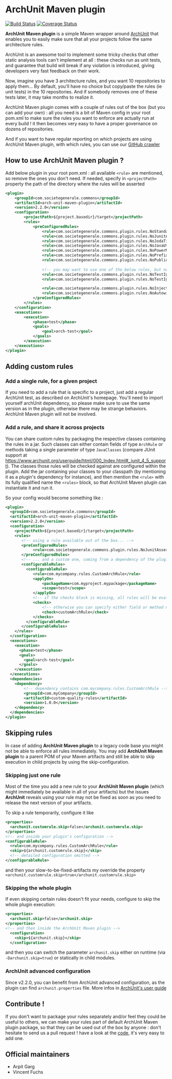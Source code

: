 # ArchUnit Maven plugin

[![Build Status](https://travis-ci.org/societe-generale/arch-unit-maven-plugin.svg?branch=master)](https://travis-ci.org/societe-generale/arch-unit-maven-plugin)
[![Coverage Status](https://coveralls.io/repos/github/societe-generale/arch-unit-maven-plugin/badge.svg?branch=master)](https://coveralls.io/github/societe-generale/arch-unit-maven-plugin?branch=master)

**ArchUnit Maven plugin** is a simple Maven wrapper around [ArchUnit](https://github.com/TNG/ArchUnit) that enables you to easily make sure that all your projects follow the same architecture rules.

ArchUnit is an awesome tool to implement some tricky checks that other static analysis tools can't implement at all : these checks run as unit tests, and guarantee that build will break if any violation is introduced, giving developers very fast feedback on their work. 

Now, imagine you have 3 architecture rules, and you want 10 repositories to apply them... By default, you'll have no choice but copy/paste the rules (ie unit tests) in the 10 repositories. And if somebody removes one of these tests later, it may take months to realize it. 

ArchUnit Maven plugin comes with a couple of rules out of the box (but you can add your own) : all you need is a bit of Maven config in your root pom.xml to make sure the rules you want to enforce are actually run at every build ! it then becomes very easy to have a proper governance on dozens of repositories.
 
And if you want to have regular reporting on which projects are using ArchUnit Maven plugin, with which rules, you can use our [GitHub crawler](https://github.com/societe-generale/github-crawler) 
  

## How to use ArchUnit Maven plugin ? 

Add below plugin in your root pom.xml : all available ```<rule>``` are mentioned, so remove the ones you don't need. If needed, specify in ```<projectPath>``` property the path of the directory where the rules will be asserted 

```xml
<plugin>
	<groupId>com.societegenerale.commons</groupId>
	<artifactId>arch-unit-maven-plugin</artifactId>
	<version>2.2.0</version>
	<configuration>
		<projectPath>${project.basedir}/target</projectPath>
		<rules>
			<preConfiguredRules>
				<rule>com.societegenerale.commons.plugin.rules.NoStandardStreamRuleTest</rule>
				<rule>com.societegenerale.commons.plugin.rules.NoJunitAssertRuleTest</rule>
				<rule>com.societegenerale.commons.plugin.rules.NoJodaTimeRuleTest</rule>
				<rule>com.societegenerale.commons.plugin.rules.NoJavaUtilDateRuleTest</rule>
				<rule>com.societegenerale.commons.plugin.rules.NoPowerMockRuleTest</rule>
				<rule>com.societegenerale.commons.plugin.rules.NoPrefixForInterfacesRuleTest</rule>
				<rule>com.societegenerale.commons.plugin.rules.NoPublicFieldRuleTest</rule>
				
				<!-- you may want to use one of the below rules, but not both at same time -->
				<rule>com.societegenerale.commons.plugin.rules.NoTestIgnoreRuleTest</rule>
				<rule>com.societegenerale.commons.plugin.rules.NoTestIgnoreWithoutCommentRuleTest</rule>

				<rule>com.societegenerale.commons.plugin.rules.NoInjectedFieldTest</rule>
				<rule>com.societegenerale.commons.plugin.rules.NoAutowiredFieldTest</rule>
			</preConfiguredRules>
		</rules>
	</configuration>
	<executions>
		<execution>
			<phase>test</phase>
			<goals>
				<goal>arch-test</goal>
			</goals>
		</execution>
	</executions>
</plugin>
```

## Adding custom rules

### Add a single rule, for a given project

If you need to add a rule that is specific to a project, just add a regular ArchUnit test, as described on ArchUnit's homepage. You'll need to import yourself archUnit dependency, so please make sure to use the same version as in the plugin, otherwise there may be strange behaviors. ArchUnit Maven plugin will not be involved. 

### Add a rule, and share it across projects

You can share custom rules by packaging the respective classes containing the rules in a jar.
Such classes can either contain fields of type `ArchRule` or methods taking a single parameter of type
`JavaClasses` (compare JUnit support at https://www.archunit.org/userguide/html/000_Index.html#_junit_4_5_support).
The classes those rules will be checked against are configured within the plugin.
Add the jar containing your classes to your classpath (by mentioning it as a plugin's dependency for instance), 
and then mention the ```<rule>``` with its fully qualified name the ```<rules>``` block, 
so that ArchUnit Maven plugin can instantiate it and run it. 

So your config would become something like :

```xml
<plugin>
  <groupId>com.societegenerale.commons</groupId>
  <artifactId>arch-unit-maven-plugin</artifactId>
  <version>2.2.0</version>
  <configuration>
    <projectPath>${project.basedir}/target</projectPath>
    <rules>
       <!-- using a rule available out of the box... -->
       <preConfiguredRules>
            <rule>com.societegenerale.commons.plugin.rules.NoJunitAssertRuleTest</rule>
       </preConfiguredRules>
       <!-- ... and a custom one, coming from a dependency of the plugin-->
       <configurableRules>
       	 <configurableRule>
       	 	<rule>com.mycompany.rules.CustomArchRule</rule>
       	 	<applyOn>
       	 		<packageName>com.myproject.mypackage</packageName>
       	 		<scope>test</scope>
       	 	</applyOn>
            <!-- if the checks block is missing, all rules will be evaluated -->
       	 	<checks>
       	 	    <!-- otherwise you can specify either field or method names here -->
       	 		<check>customArchRule</check>
       	 	</checks>
       	 </configurableRule>
       </configurableRules>
    </rules>
  </configuration>
  <executions>
    <execution>
      <phase>test</phase>
      <goals>
        <goal>arch-test</goal>
      </goals>
    </execution>
  </executions>
  <dependencies>
    <dependency>
        <!-- dependency contains com.mycompany.rules.CustomArchRule -->
        <groupId>com.myCompany</groupId>
        <artifactId>custom-quality-rules</artifactId>
        <version>1.0.0</version>
    </dependency>
  </dependencies>
</plugin>
```

## Skipping rules

In case of adding **ArchUnit Maven plugin** to a legacy code base you might not be able to enforce all rules immediately.
You may add **ArchUnit Maven plugin** to a parent POM of your Maven artifacts and still be able to skip execution in child
projects by using the skip-configuration.

### Skipping just one rule

Most of the time you add a new rule to your **ArchUnit Maven plugin** (which might immediately be available in all of
your artifacts) but the issues **ArchUnit** reveals using your rule may not be fixed as soon as you need to release the
next version of your artifacts.

To skip a rule temporarily, configure it like

```xml
<properties>
  <archunit.customrule.skip>false</archunit.customrule.skip>
</properties>
<!-- and inside your plugin's configuration -->
<configurableRule>
  <rule>com.mycompany.rules.CustomArchRule</rule>
  <skip>${archunit.customrule.skip}</skip>
  <!-- detailed configuration omitted -->
</configurableRule>
```

and then your slow-to-be-fixed-artifacts my override the property `<archunit.customrule.skip>true</archunit.customrule.skip>`

### Skipping the whole plugin

If even skipping certain rules doesn't fit your needs, configure to skip the whole plugin execution:

```xml
<properties>
  <archunit.skip>false</archunit.skip>
</properties>
<!-- and then inside the ArchUnit Maven plugin -->
  <configuration>
    <skip>${archunit.skip}</skip>
  </configuration>
```

and then you can switch the parameter `archunit.skip` either on runtime (via `-Darchunit.skip=true`) or statically in child modules.

### ArchUnit advanced configuration

Since v2.2.0, you can benefit from ArchUnit advanced configuration, as the plugin can find `archunit.properties` file. More infos in [ArchUnit's user guide](https://www.archunit.org/userguide/html/000_Index.html#_advanced_configuration)


## Contribute !

If you don't want to package your rules separately and/or feel they could be useful to others, we can make your rules part of default ArchUnit Maven plugin package, so that they can be used out of the box by anyone : don't hesitate to send us a pull request ! have a look at the [code](./src/main/java/com/societegenerale/commons/plugin/rules), it's very easy to add one.

## Official maintainers

- Arpit Garg 
- Vincent Fuchs
